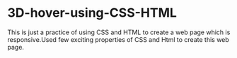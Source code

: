 # 3D-hover-using-CSS-HTML
This is just a practice of using CSS and HTML to create a web page which is responsive.Used few exciting properties of CSS and Html to create this web page.
